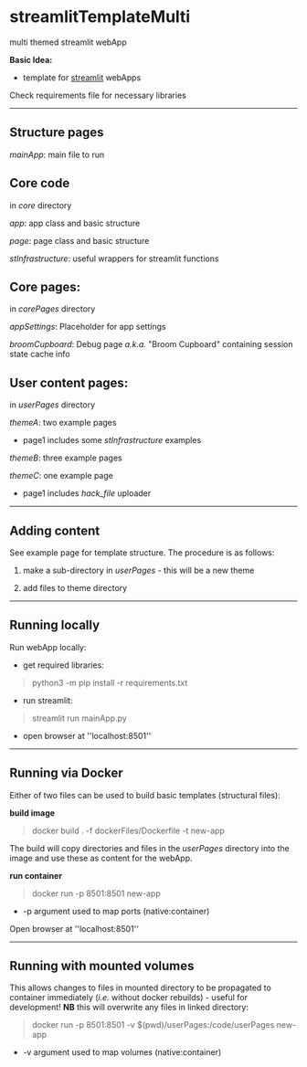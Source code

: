 # streamlitTemplateMulti
 multi themed streamlit webApp

 **Basic Idea:**
 * template for [streamlit](https://streamlit.io) webApps

 Check requirements file for necessary libraries

 ---

## Structure pages

*mainApp*: main file to run

## Core code
in *core* directory

*app*: app class and basic structure

*page*: page class and basic structure

*stInfrastructure*: useful wrappers for streamlit functions

## Core pages:

in *corePages* directory

*appSettings*: Placeholder for app settings

*broomCupboard*: Debug page _a.k.a._ "Broom Cupboard" containing session state cache info

## User content pages:

in *userPages* directory

*themeA*: two example pages

 - page1 includes some *stInfrastructure* examples

*themeB*: three example pages

*themeC*: one example page

 - page1 includes *hack_file* uploader 

---

## Adding content

See example page for template structure.
The procedure is as follows:

1. make a sub-directory in *userPages* - this will be a new theme

2. add files to theme directory

---

## Running locally

Run webApp locally:

* get required libraries:
> python3 -m pip install -r requirements.txt

* run streamlit:
> streamlit run mainApp.py

* open browser at ''localhost:8501''

---

## Running via Docker

Either of two files can be used to build basic templates (structural files):

__build image__

> docker build . -f dockerFiles/Dockerfile -t new-app

The build will copy directories and files in the _userPages_ directory into the image and use these as content for the webApp.

__run container__

> docker run -p 8501:8501 new-app

* -p argument used to map ports (native:container)

Open browser at ''localhost:8501''

---

## Running with mounted volumes

This allows changes to files in mounted directory to be propagated to container immediately (*i.e.* without docker rebuilds) - useful for development!
**NB** this will overwrite any files in linked directory:

> docker run -p 8501:8501 -v $(pwd)/userPages:/code/userPages new-app

* -v argument used to map volumes (native:container)
